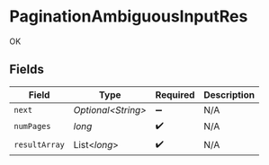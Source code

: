 # PaginationAmbiguousInputRes

OK


## Fields

| Field               | Type                | Required            | Description         |
| ------------------- | ------------------- | ------------------- | ------------------- |
| `next`              | *Optional\<String>* | :heavy_minus_sign:  | N/A                 |
| `numPages`          | *long*              | :heavy_check_mark:  | N/A                 |
| `resultArray`       | List\<*long*>       | :heavy_check_mark:  | N/A                 |